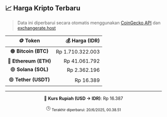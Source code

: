 

<!-- HARGA_KRIPTO -->
## 📈 Harga Kripto Terbaru

> Data ini diperbarui secara otomatis menggunakan [CoinGecko API](https://www.coingecko.com/) dan [exchangerate.host](https://exchangerate.host/)

<div align="center">

| 🪙 Token | 💰 Harga (IDR) |
|:------:|---------------:|
| 🟠 **Bitcoin (BTC)**   | Rp 1.710.322.003 |
| 🔵 **Ethereum (ETH)**  | Rp 41.061.792 |
| 🟣 **Solana (SOL)**    | Rp 2.362.196 |
| 🟢 **Tether (USDT)**   | Rp 16.389 |

---

💱 **Kurs Rupiah (USD → IDR)**: Rp 16.387

🕒 <sub>Terakhir diperbarui: 20/6/2025, 00.38.51</sub>

</div>
<!-- /HARGA_KRIPTO -->